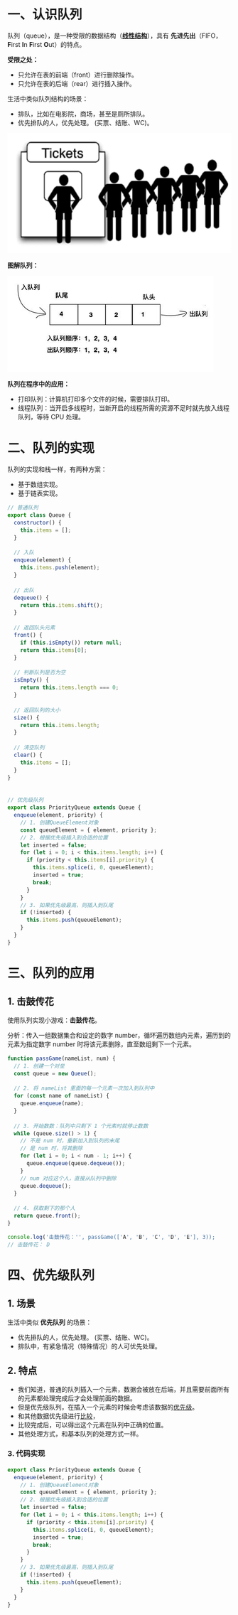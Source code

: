 # 一、认识队列

队列（queue），是一种受限的数据结构（<u>**线性结构**</u>），具有 **先进先出**（FIFO，**F**irst **I**n **F**irst **O**ut）的特点。

**受限之处：**

- 只允许在表的前端（front）进行删除操作。
- 只允许在表的后端（rear）进行插入操作。

生活中类似队列结构的场景：

- 排队，比如在电影院，商场，甚至是厕所排队。
- 优先排队的人，优先处理。 (买票、结账、WC)。

![](./IMGS/queue.png)

**图解队列：**

![](./IMGS/queue.jpg)

**队列在程序中的应用：**

- 打印队列：计算机打印多个文件的时候，需要排队打印。
- 线程队列：当开启多线程时，当新开启的线程所需的资源不足时就先放入线程队列，等待 CPU 处理。

# 二、队列的实现

队列的实现和栈一样，有两种方案：

- 基于数组实现。
- 基于链表实现。

```js
// 普通队列
export class Queue {
  constructor() {
    this.items = [];
  }

  // 入队
  enqueue(element) {
    this.items.push(element);
  }

  // 出队
  dequeue() {
    return this.items.shift();
  }

  // 返回队头元素
  front() {
    if (this.isEmpty()) return null;
    return this.items[0];
  }

  // 判断队列是否为空
  isEmpty() {
    return this.items.length === 0;
  }

  // 返回队列的大小
  size() {
    return this.items.length;
  }

  // 清空队列
  clear() {
    this.items = [];
  }
}


// 优先级队列
export class PriorityQueue extends Queue {
  enqueue(element, priority) {
    // 1. 创建QueueElement对象
    const queueElement = { element, priority };
    // 2. 根据优先级插入到合适的位置
    let inserted = false;
    for (let i = 0; i < this.items.length; i++) {
      if (priority < this.items[i].priority) {
        this.items.splice(i, 0, queueElement);
        inserted = true;
        break;
      }
    }
    // 3. 如果优先级最高，则插入到队尾
    if (!inserted) {
      this.items.push(queueElement);
    }
  }
}
```

# 三、队列的应用

## 1. 击鼓传花

使用队列实现小游戏：**击鼓传花**。

分析：传入一组数据集合和设定的数字 number，循环遍历数组内元素，遍历到的元素为指定数字 number 时将该元素删除，直至数组剩下一个元素。

```js
function passGame(nameList, num) {
  // 1. 创建一个对垒
  const queue = new Queue();

  // 2. 将 nameList 里面的每一个元素一次加入到队列中
  for (const name of nameList) {
    queue.enqueue(name);
  }

  // 3. 开始数数：队列中只剩下 1 个元素时就停止数数
  while (queue.size() > 1) {
    // 不是 num 时，重新加入到队列的末尾
    // 是 num 时，将其删除
    for (let i = 0; i < num - 1; i++) {
      queue.enqueue(queue.dequeue());
    }
    // num 对应这个人，直接从队列中删除
    queue.dequeue();
  }

  // 4. 获取剩下的那个人
  return queue.front();
}
```

```js
console.log('击鼓传花：'', passGame(['A', 'B', 'C', 'D', 'E'], 3));
// 击鼓传花： D
```

# 四、优先级队列

##  1. 场景

生活中类似 **优先队列** 的场景：

- 优先排队的人，优先处理。 (买票、结账、WC)。
- 排队中，有紧急情况（特殊情况）的人可优先处理。

## 2. 特点

- 我们知道，普通的队列插入一个元素，数据会被放在后端，并且需要前面所有的元素都处理完成后才会处理前面的数据。
- 但是优先级队列，在插入一个元素的时候会考虑该数据的<u>优先级</u>。
- 和其他数据优先级进行<u>比较</u>，
- 比较完成后，可以得出这个元素在队列中正确的位置。
- 其他处理方式，和基本队列的处理方式一样。

### 3. 代码实现

```js
export class PriorityQueue extends Queue {
  enqueue(element, priority) {
    // 1. 创建QueueElement对象
    const queueElement = { element, priority };
    // 2. 根据优先级插入到合适的位置
    let inserted = false;
    for (let i = 0; i < this.items.length; i++) {
      if (priority < this.items[i].priority) {
        this.items.splice(i, 0, queueElement);
        inserted = true;
        break;
      }
    }
    // 3. 如果优先级最高，则插入到队尾
    if (!inserted) {
      this.items.push(queueElement);
    }
  }
}
```
